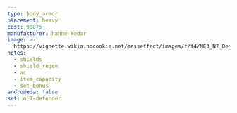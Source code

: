 ```yaml
---
type: body_armor
placement: heavy
cost: 90875
manufacturer: hahne-kedar
image: >-
  https://vignette.wikia.nocookie.net/masseffect/images/f/f4/ME3_N7_Defender_Armor.png/revision/latest?cb=20120314194601
notes:
  - shields
  - shield_regen
  - ac
  - item_capacity
  - set_bonus
andromeda: false
set: n-7-defender
---
```

